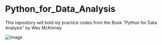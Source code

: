 # Python_for_Data_Analysis
This repository will hold my practice codes from the Book "Python for Data Analysis" by Wes McKinney

![image](https://github.com/user-attachments/assets/23c2fb4b-43fb-4ac6-a47f-ddd1b4e2114f)

